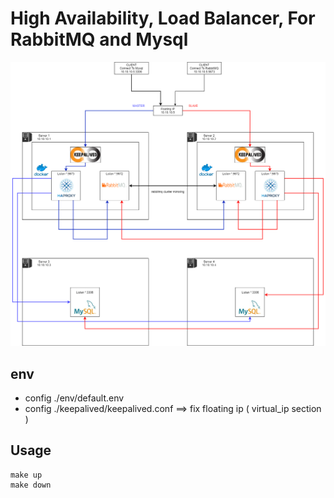 # High Availability, Load Balancer, For RabbitMQ and Mysql

![sc](./backend.png)

## env
- config ./env/default.env
- config ./keepalived/keepalived.conf  ==> fix floating ip ( virtual_ip section )

## Usage
```
make up
make down
```
